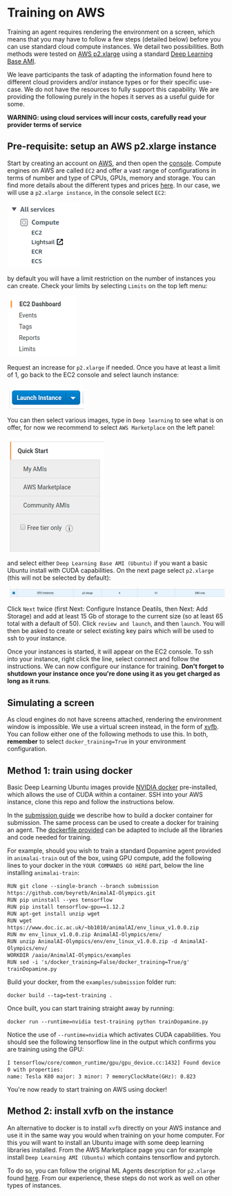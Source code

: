 # Training on AWS

Training an agent requires rendering the environment on a screen, which means that you may have to follow a few steps (detailed below) before you can use standard cloud compute instances. We detail two possibilities. Both methods were tested on [AWS p2.xlarge](https://aws.amazon.com/ec2/instance-types/p2/) using a standard [Deep Learning Base AMI](https://aws.amazon.com/marketplace/pp/B077GCZ4GR). 

We leave participants the task of adapting the information found here to different cloud providers and/or instance types or for their specific use-case. We do not have the resources to fully support this capability. We are providing the following purely in the hopes it serves as a useful guide for some.

**WARNING: using cloud services will incur costs, carefully read your provider terms of service**

## Pre-requisite: setup an AWS p2.xlarge instance

Start by creating an account on [AWS](https://aws.amazon.com/), and then open the [console](https://console.aws.amazon.com/console/home?). 
Compute engines on AWS are called `EC2` and offer a vast range of configurations in terms of number and type of CPUs, GPUs, 
memory and storage. You can find more details about the different types and prices [here](https://aws.amazon.com/ec2/pricing/on-demand/). 
In our case, we will use a `p2.xlarge instance`, in the console select `EC2`:

![EC2](AWS/EC2.png)

by default you will have a limit restriction on the number of instances you can create. Check your limits by selecting `Limits` on the top 
left menu:

![EC2](AWS/limits.png)

Request an increase for `p2.xlarge` if needed. Once you have at least a limit of 1, go back to the EC2 console and select launch instance:

![EC2](AWS/launch.png)

You can then select various images, type in `Deep learning` to see what is on offer, for now we recommend to select `AWS Marketplace` on the left panel:

![EC2](AWS/marketplace.png)

and select either `Deep Learning Base AMI (Ubuntu)` if you want a basic Ubuntu install with CUDA capabilities. On the next page select `p2.xlarge` (this will not be selected by default):

![EC2](AWS/p2.png)

Click `Next` twice (first Next: Configure Instance Deatils, then Next: Add Storage) and add at least 15 Gb of storage to the current size (so at least 65 total with a default of 50). Click `review and launch`, and then `launch`. You will then be asked to create or select existing key pairs which will be used to ssh to your instance.

Once your instances is started, it will appear on the EC2 console. To ssh into your instance, right click the line, select connect and follow the instructions. 
We can now configure our instance for training. **Don't forget to shutdown your instance once you're done using it as you get charged as long as it runs**.

## Simulating a screen

As cloud engines do not have screens attached, rendering the environment window is impossible. We use a virtual screen instead, in the form of [xvfb](https://en.wikipedia.org/wiki/Xvfb). 
You can follow either one of the following methods to use this. In both, **remember** to select `docker_training=True` in your environment configuration.


## Method 1: train using docker

Basic Deep Learning Ubuntu images provide [NVIDIA docker](https://devblogs.nvidia.com/nvidia-docker-gpu-server-application-deployment-made-easy/) 
pre-installed, which allows the use of CUDA within a container. SSH into your AWS instance, clone this repo and follow the instructions below.

In the [submission guide](submission.md) we describe how to build a docker container for submission. The same process 
can be used to create a docker for training an agent. The [dockerfile provided](../examples/submission/Dockerfile) can 
be adapted to include all the libraries and code needed for training.

For example, should you wish to train a standard Dopamine agent provided in `animalai-train` out of the box, using GPU compute, add the following 
lines to your docker in the `YOUR COMMANDS GO HERE` part, below the line installing `animalai-train`:

```
RUN git clone --single-branch --branch submission https://github.com/beyretb/AnimalAI-Olympics.git
RUN pip uninstall --yes tensorflow
RUN pip install tensorflow-gpu==1.12.2
RUN apt-get install unzip wget
RUN wget https://www.doc.ic.ac.uk/~bb1010/animalAI/env_linux_v1.0.0.zip
RUN mv env_linux_v1.0.0.zip AnimalAI-Olympics/env/
RUN unzip AnimalAI-Olympics/env/env_linux_v1.0.0.zip -d AnimalAI-Olympics/env/
WORKDIR /aaio/AnimalAI-Olympics/examples
RUN sed -i 's/docker_training=False/docker_training=True/g' trainDopamine.py
```

Build your docker, from the `examples/submission` folder run:

```
docker build --tag=test-training .
```

Once built, you can start training straight away by running:

```
docker run --runtime=nvidia test-training python trainDopamine.py
```

Notice the use of `--runtime=nvidia` which activates CUDA capabilities. You should see the following tensorflow line in the output 
which confirms you are training using the GPU:

```
I tensorflow/core/common_runtime/gpu/gpu_device.cc:1432] Found device 0 with properties: 
name: Tesla K80 major: 3 minor: 7 memoryClockRate(GHz): 0.823
```

You're now ready to start training on AWS using docker!

## Method 2: install xvfb on the instance

An alternative to docker is to install `xvfb` directly on your AWS instance and use it in the same way you would when training on your home computer. For this you will want to install an Ubuntu image with some deep learning libraries installed. From the AWS Marketplace page you can for example install `Deep Learning AMI (Ubuntu)` which contains tensorflow and pytorch.

To do so, you can follow the original ML Agents description for `p2.xlarge` found [here](https://github.com/Unity-Technologies/ml-agents/blob/master/docs/Training-on-Amazon-Web-Service.md#setting-up-x-server-optional). From our 
experience, these steps do not work as well on other types of instances.

